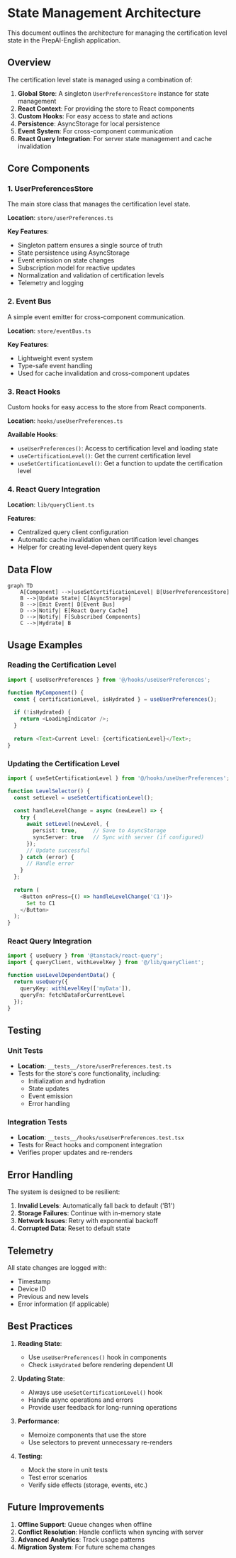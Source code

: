 # State Management Architecture

This document outlines the architecture for managing the certification level state in the PrepAI-English application.

## Overview

The certification level state is managed using a combination of:

1. **Global Store**: A singleton `UserPreferencesStore` instance for state management
2. **React Context**: For providing the store to React components
3. **Custom Hooks**: For easy access to state and actions
4. **Persistence**: AsyncStorage for local persistence
5. **Event System**: For cross-component communication
6. **React Query Integration**: For server state management and cache invalidation

## Core Components

### 1. UserPreferencesStore

The main store class that manages the certification level state.

**Location**: `store/userPreferences.ts`

**Key Features**:
- Singleton pattern ensures a single source of truth
- State persistence using AsyncStorage
- Event emission on state changes
- Subscription model for reactive updates
- Normalization and validation of certification levels
- Telemetry and logging

### 2. Event Bus

A simple event emitter for cross-component communication.

**Location**: `store/eventBus.ts`

**Key Features**:
- Lightweight event system
- Type-safe event handling
- Used for cache invalidation and cross-component updates

### 3. React Hooks

Custom hooks for easy access to the store from React components.

**Location**: `hooks/useUserPreferences.ts`

**Available Hooks**:
- `useUserPreferences()`: Access to certification level and loading state
- `useCertificationLevel()`: Get the current certification level
- `useSetCertificationLevel()`: Get a function to update the certification level

### 4. React Query Integration

**Location**: `lib/queryClient.ts`

**Features**:
- Centralized query client configuration
- Automatic cache invalidation when certification level changes
- Helper for creating level-dependent query keys

## Data Flow

```mermaid
graph TD
    A[Component] -->|useSetCertificationLevel| B[UserPreferencesStore]
    B -->|Update State| C[AsyncStorage]
    B -->|Emit Event| D[Event Bus]
    D -->|Notify| E[React Query Cache]
    D -->|Notify| F[Subscribed Components]
    C -->|Hydrate| B
```

## Usage Examples

### Reading the Certification Level

```typescript
import { useUserPreferences } from '@/hooks/useUserPreferences';

function MyComponent() {
  const { certificationLevel, isHydrated } = useUserPreferences();
  
  if (!isHydrated) {
    return <LoadingIndicator />;
  }
  
  return <Text>Current Level: {certificationLevel}</Text>;
}
```

### Updating the Certification Level

```typescript
import { useSetCertificationLevel } from '@/hooks/useUserPreferences';

function LevelSelector() {
  const setLevel = useSetCertificationLevel();
  
  const handleLevelChange = async (newLevel) => {
    try {
      await setLevel(newLevel, {
        persist: true,     // Save to AsyncStorage
        syncServer: true   // Sync with server (if configured)
      });
      // Update successful
    } catch (error) {
      // Handle error
    }
  };
  
  return (
    <Button onPress={() => handleLevelChange('C1')}>
      Set to C1
    </Button>
  );
}
```

### React Query Integration

```typescript
import { useQuery } from '@tanstack/react-query';
import { queryClient, withLevelKey } from '@/lib/queryClient';

function useLevelDependentData() {
  return useQuery({
    queryKey: withLevelKey(['myData']),
    queryFn: fetchDataForCurrentLevel
  });
}
```

## Testing

### Unit Tests

- **Location**: `__tests__/store/userPreferences.test.ts`
- Tests for the store's core functionality, including:
  - Initialization and hydration
  - State updates
  - Event emission
  - Error handling

### Integration Tests

- **Location**: `__tests__/hooks/useUserPreferences.test.tsx`
- Tests for React hooks and component integration
- Verifies proper updates and re-renders

## Error Handling

The system is designed to be resilient:

1. **Invalid Levels**: Automatically fall back to default ('B1')
2. **Storage Failures**: Continue with in-memory state
3. **Network Issues**: Retry with exponential backoff
4. **Corrupted Data**: Reset to default state

## Telemetry

All state changes are logged with:
- Timestamp
- Device ID
- Previous and new levels
- Error information (if applicable)

## Best Practices

1. **Reading State**:
   - Use `useUserPreferences()` hook in components
   - Check `isHydrated` before rendering dependent UI

2. **Updating State**:
   - Always use `useSetCertificationLevel()` hook
   - Handle async operations and errors
   - Provide user feedback for long-running operations

3. **Performance**:
   - Memoize components that use the store
   - Use selectors to prevent unnecessary re-renders

4. **Testing**:
   - Mock the store in unit tests
   - Test error scenarios
   - Verify side effects (storage, events, etc.)

## Future Improvements

1. **Offline Support**: Queue changes when offline
2. **Conflict Resolution**: Handle conflicts when syncing with server
3. **Advanced Analytics**: Track usage patterns
4. **Migration System**: For future schema changes
